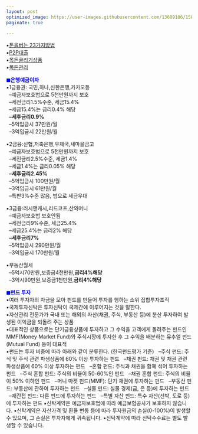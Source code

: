 ```yaml
---
layout: post
optimized_image: https://user-images.githubusercontent.com/13609186/158834851-5c5d7736-001b-448d-8bb6-eb99f2f16233.jpg
paginate: true

---
```


▪[돈을버는 23가지방법](https://www.aladin.co.kr/shop/ebook/wPreviewViewer.aspx?itemid=257981624)<br>
▪[P2P대출](https://www.junsungki.com/magazine/post-detail.do?id=1096&group=ASSET)<br>
▪[목돈굴리기상품](https://cbnote.com/articles/%EB%AA%A9%EB%8F%88%EA%B5%B4%EB%A6%AC%EA%B8%B0%EC%83%81%ED%92%88/)<br>
▪[목돈관리](https://cbnote.com/articles/%EB%AA%A9%EB%8F%88%EA%B4%80%EB%A6%AC/)<br>

<span style="color:blue">**◼은행예금이자**</span><br>
▪1금융권: 국민,하나,신한은행,카카오등<br>
&nbsp; –예금자보호법으로 5천만원까지 보호<br>
&nbsp; –세전금리1.5%수준, 세금15.4%<br>
&nbsp; –세금15.4%는 금리0.4% 해당<br>
&nbsp; **–세후금리0.9%**<br>
&nbsp; –5억입금시 37만원/월<br>
&nbsp; –3억입금시 22만원/월<br>

•2금융:신협,저축은행,우체국,새마을금고<br>
&nbsp; –예금자보호법으로 5천만원까지 보호<br>
&nbsp; –세전금리2.5%수준, 세금1.4%<br>
&nbsp; –세금1.4%는 금리0.05% 해당<br>
&nbsp; **–세후금리2.45%**<br>
&nbsp; –5억입금시 100만원/월<br>
&nbsp; –3억입금시 61만원/월<br>
&nbsp; –특판3%수준 많음, 법으로 세금우대<br>

▪3금융:러시앤캐시,리드코프,산와머니<br>
&nbsp; –예금자보호법 보호안됨<br>
&nbsp; –세전금리9%수준, 세금25.4%<br>
&nbsp; –세금25.4%는 금리2% 해당<br>
&nbsp; **–세후금리7%**<br>
&nbsp; –5억입금시 290만원/월<br>
&nbsp; –3억입금시 170만원/월<br>

▪부동산월세<br>
&nbsp; –5억시70만원,보증금4천만원,**금리4%해당**<br>
&nbsp; –3억시90만원,보증금1천만원,**금리4%해당**<br>


<span style="color:blue">**◼펀드 투자**</span><br>
▪여러 투자자의 자금을 모아 펀드를 만들어 투자를 행하는 소위 집합투자조직<br>
▪국제투자신탁은 투자신탁이 국제간에 이루어지는 것을 말한다. <br>
▪자산관리 전문가가 국내 또는 해외의 자산(채권, 주식, 부동산 등)에 분산 투자하여 발생된 이익금을 되돌려 주는 상품<br>
▪대표적인 상품으로는 단기금융상품에 투자하고 그 수익을 고객에게 돌려주는 펀드인 MMF(Money Market Fund)와 주식시장에 투자한 후 그 수익을 배분하는 뮤추얼 펀드(Mutual Fund) 등이 대표적<br>
▪펀드는 투자 비중에 따라 아래와 같이 분류한다. (한국펀드평가 기준)
&nbsp; –주식 펀드: 주식 및 주식 관련 파생상품에 60% 이상 투자하는 펀드
&nbsp; –채권 펀드: 채권 및 채권 관련 파생상품에 60% 이상 투자하는 펀드
&nbsp; –혼합 펀드: 주식과 채권을 함께 섞어 투자하는 펀드
&nbsp; –주식 혼합 펀드: 주식의 비율이 50-60%인 펀드
&nbsp; –채권 혼합 펀드: 주식의 비율이 50% 이하인 펀드
&nbsp; –머니 마켓 펀드(MMF): 단기 채권에 투자하는 펀드
&nbsp; –부동산 펀드: 부동산에 관하여 투자하는 펀드
&nbsp; –실물 펀드: 실물 경제(금, 은 등)에 투자하는 펀드
&nbsp; –재간접 펀드: 다른 펀드에 투자하는 펀드
&nbsp; –특별 자산 펀드: 특수 자산(선박, 도로 등)에 투자하는 펀드
▪신탁계약은 예금자보호법에 따라 예금보험공사가 보호하지 않습니다.
▪신탁계약은 자산가격 및 환율 변동 등에 따라 투자원금의 손실(0-100%)이 발생할 수 있으며, 그 손실은 투자자에게 귀속됩니다.
▪신탁계약에 따라 신탁수수료는 별도 발생할 수 있습니다.

